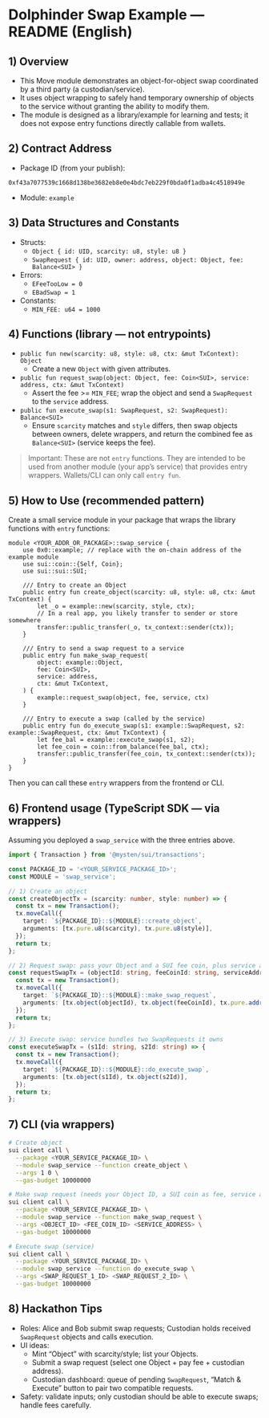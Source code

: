 # Dolphinder Swap Example — README (English)

## 1) Overview
- This Move module demonstrates an object-for-object swap coordinated by a third party (a custodian/service).
- It uses object wrapping to safely hand temporary ownership of objects to the service without granting the ability to modify them.
- The module is designed as a library/example for learning and tests; it does not expose entry functions directly callable from wallets.

## 2) Contract Address
- Package ID (from your publish):
```
0xf43a7077539c1668d138be3682eb8e0e4bdc7eb229f0bda0f1adba4c4518949e
```
- Module: `example`

## 3) Data Structures and Constants
- Structs:
  - `Object { id: UID, scarcity: u8, style: u8 }`
  - `SwapRequest { id: UID, owner: address, object: Object, fee: Balance<SUI> }`
- Errors:
  - `EFeeTooLow = 0`
  - `EBadSwap = 1`
- Constants:
  - `MIN_FEE: u64 = 1000`

## 4) Functions (library — not entrypoints)
- `public fun new(scarcity: u8, style: u8, ctx: &mut TxContext): Object`
  - Create a new `Object` with given attributes.
- `public fun request_swap(object: Object, fee: Coin<SUI>, service: address, ctx: &mut TxContext)`
  - Assert the fee >= `MIN_FEE`; wrap the object and send a `SwapRequest` to the `service` address.
- `public fun execute_swap(s1: SwapRequest, s2: SwapRequest): Balance<SUI>`
  - Ensure `scarcity` matches and `style` differs, then swap objects between owners, delete wrappers, and return the combined fee as `Balance<SUI>` (service keeps the fee).

> Important: These are not `entry` functions. They are intended to be used from another module (your app’s service) that provides entry wrappers. Wallets/CLI can only call `entry fun`.

## 5) How to Use (recommended pattern)
Create a small service module in your package that wraps the library functions with `entry` functions:

```move
module <YOUR_ADDR_OR_PACKAGE>::swap_service {
    use 0x0::example; // replace with the on-chain address of the example module
    use sui::coin::{Self, Coin};
    use sui::sui::SUI;

    /// Entry to create an Object
    public entry fun create_object(scarcity: u8, style: u8, ctx: &mut TxContext) {
        let _o = example::new(scarcity, style, ctx);
        // In a real app, you likely transfer to sender or store somewhere
        transfer::public_transfer(_o, tx_context::sender(ctx));
    }

    /// Entry to send a swap request to a service
    public entry fun make_swap_request(
        object: example::Object,
        fee: Coin<SUI>,
        service: address,
        ctx: &mut TxContext,
    ) {
        example::request_swap(object, fee, service, ctx)
    }

    /// Entry to execute a swap (called by the service)
    public entry fun do_execute_swap(s1: example::SwapRequest, s2: example::SwapRequest, ctx: &mut TxContext) {
        let fee_bal = example::execute_swap(s1, s2);
        let fee_coin = coin::from_balance(fee_bal, ctx);
        transfer::public_transfer(fee_coin, tx_context::sender(ctx));
    }
}
```

Then you can call these `entry` wrappers from the frontend or CLI.

## 6) Frontend usage (TypeScript SDK — via wrappers)
Assuming you deployed a `swap_service` with the three entries above.

```ts
import { Transaction } from '@mysten/sui/transactions';

const PACKAGE_ID = '<YOUR_SERVICE_PACKAGE_ID>';
const MODULE = 'swap_service';

// 1) Create an object
const createObjectTx = (scarcity: number, style: number) => {
  const tx = new Transaction();
  tx.moveCall({
    target: `${PACKAGE_ID}::${MODULE}::create_object`,
    arguments: [tx.pure.u8(scarcity), tx.pure.u8(style)],
  });
  return tx;
};

// 2) Request swap: pass your Object and a SUI fee coin, plus service address
const requestSwapTx = (objectId: string, feeCoinId: string, serviceAddr: string) => {
  const tx = new Transaction();
  tx.moveCall({
    target: `${PACKAGE_ID}::${MODULE}::make_swap_request`,
    arguments: [tx.object(objectId), tx.object(feeCoinId), tx.pure.address(serviceAddr)],
  });
  return tx;
};

// 3) Execute swap: service bundles two SwapRequests it owns
const executeSwapTx = (s1Id: string, s2Id: string) => {
  const tx = new Transaction();
  tx.moveCall({
    target: `${PACKAGE_ID}::${MODULE}::do_execute_swap`,
    arguments: [tx.object(s1Id), tx.object(s2Id)],
  });
  return tx;
};
```

## 7) CLI (via wrappers)
```bash
# Create object
sui client call \
  --package <YOUR_SERVICE_PACKAGE_ID> \
  --module swap_service --function create_object \
  --args 1 0 \
  --gas-budget 10000000

# Make swap request (needs your Object ID, a SUI coin as fee, service address)
sui client call \
  --package <YOUR_SERVICE_PACKAGE_ID> \
  --module swap_service --function make_swap_request \
  --args <OBJECT_ID> <FEE_COIN_ID> <SERVICE_ADDRESS> \
  --gas-budget 10000000

# Execute swap (service)
sui client call \
  --package <YOUR_SERVICE_PACKAGE_ID> \
  --module swap_service --function do_execute_swap \
  --args <SWAP_REQUEST_1_ID> <SWAP_REQUEST_2_ID> \
  --gas-budget 10000000
```

## 8) Hackathon Tips
- Roles: Alice and Bob submit swap requests; Custodian holds received `SwapRequest` objects and calls execution.
- UI ideas:
  - Mint “Object” with scarcity/style; list your Objects.
  - Submit a swap request (select one Object + pay fee + custodian address).
  - Custodian dashboard: queue of pending `SwapRequest`, “Match & Execute” button to pair two compatible requests.
- Safety: validate inputs; only custodian should be able to execute swaps; handle fees carefully.
